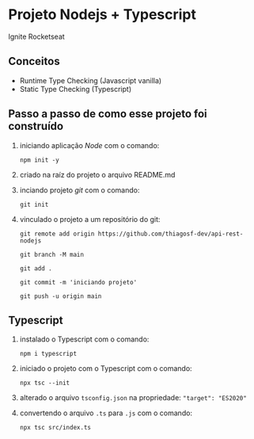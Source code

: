 # Projeto Nodejs + Typescript

Ignite Rocketseat

## Conceitos

- Runtime Type Checking (Javascript vanilla)
- Static Type Checking (Typescript)

## Passo a passo de como esse projeto foi construído

1. iniciando aplicação _Node_ com o comando:

    `npm init -y`

1. criado na raíz do projeto o arquivo README.md

1. inciando projeto _git_ com o comando:
  
    `git init`

1. vinculado o projeto a um repositório do git:

    `git remote add origin https://github.com/thiagosf-dev/api-rest-nodejs`

    `git branch -M main`

    `git add .`

    `git commit -m 'iniciando projeto'`

    `git push -u origin main`

## Typescript

1. instalado o Typescript com o comando:

    `npm i typescript`

1. iniciado o projeto com o Typescript com o comando:

    `npx tsc --init`

1. alterado o arquivo `tsconfig.json` na propriedade: `"target": "ES2020"`

1. convertendo o arquivo `.ts` para `.js` com o comando:

    `npx tsc src/index.ts`
